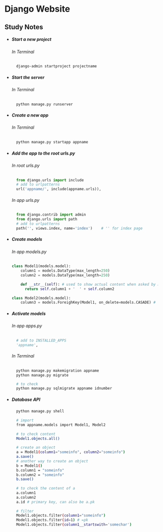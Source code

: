 # Django Website

## Study Notes

  * ##### Start a new project
    ###### In Terminal
    ```bash
      django-admin startproject projectname
    ```
  * ##### Start the server
    ###### In Terminal
    ```bash
      python manage.py runserver
    ```
  * ##### Create a new app
    ###### In Terminal
    ```bash
      python manage.py startapp appname
    ```
  * ##### Add the app to the root urls.py
    ###### In root urls.py
    ```python
      from django.urls import include
      # add to urlpatterns
      url('appname/', include(appname.urls)),
    ```
    ###### In app urls.py
    ```python
      from django.contrib import admin
      from django.urls import path
      # add to urlpatterns
      path('', views.index, name='index')    # '' for index page
    ```   
  * ##### Create models
    ###### In app models.py
    ```python
    class Model1(models.model):
        column1 = models.DataType(max_length=250)
        column2 = models.DataType(max_length=250)
        
        def __str__(self): # used to show actual content when asked by Model1.objects.all() in shell
          return self.column1 + '  ' + self.column2
        
    class Model2(models.model):
        column3 = models.ForeighKey(Model1, on_delete=models.CASADE) # CASADE used for composition relationship
    ```
  * ##### Activate models
    ###### In app apps.py
    ```python
      # add to INSTALLED_APPS
      'appname',
    ```
    ###### In Terminal
    ```bash
      python manage.py makemigration appname
      python manage.py migrate
    ```
    ```bash
      # to check
      python manage.py sqlmigrate appname idnumber
    ```
  * ##### Database API
    ```bash
      python manage.py shell
      
      # import
      from appname.models import Model1, Model2
      
      # to check content
      Model1.objects.all()
      
      # create an object
      a = Model1(column1="someinfo", column2="someinfo")
      a.save()
      # another way to create an object
      b = Model1()
      b.column1 = "someinfo"
      b.column2 = "someinfo"
      b.save()
      
      # to check the content of a
      a.column1
      a.column2
      a.id # primary key, can also be a.pk
      
      # filter
      Model1.objects.filter(column1="someinfo")
      Model1.objects.filter(id=1) # =pk
      Model1.objects.filter(column1__startswith='somechar')
    ```  
